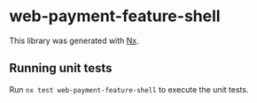 # web-payment-feature-shell

This library was generated with [Nx](https://nx.dev).

## Running unit tests

Run `nx test web-payment-feature-shell` to execute the unit tests.
